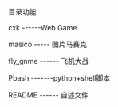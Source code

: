 目录功能

cxk   ------Web Game

masico ----- 图片马赛克

fly_gnme ------ 飞机大战

Pbash -------python+shell脚本

README ------ 自述文件
